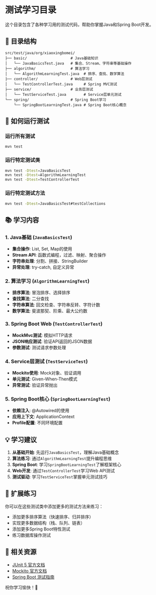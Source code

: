 # 测试学习目录

这个目录包含了各种学习用的测试代码，帮助你掌握Java和Spring Boot开发。

## 📁 目录结构

```
src/test/java/org/xiaoxingbomei/
├── basic/                    # Java基础知识
│   └── JavaBasicsTest.java   # 集合、Stream、字符串等基础操作
├── algorithm/                # 算法学习
│   └── AlgorithmLearningTest.java  # 排序、查找、数学算法
├── controller/               # Web层测试
│   └── TestControllerTest.java     # Spring MVC测试
├── service/                  # 业务层测试
│   └── TestServiceTest.java        # Service层单元测试
└── spring/                   # Spring Boot学习
    └── SpringBootLearningTest.java # Spring Boot核心概念
```

## 🚀 如何运行测试

### 运行所有测试
```bash
mvn test
```

### 运行特定测试类
```bash
mvn test -Dtest=JavaBasicsTest
mvn test -Dtest=AlgorithmLearningTest
mvn test -Dtest=TestControllerTest
```

### 运行特定测试方法
```bash
mvn test -Dtest=JavaBasicsTest#testCollections
```

## 📚 学习内容

### 1. Java基础 (`JavaBasicsTest`)
- **集合操作**: List, Set, Map的使用
- **Stream API**: 函数式编程，过滤、映射、聚合操作
- **字符串处理**: 分割、拼接、StringBuilder
- **异常处理**: try-catch, 自定义异常

### 2. 算法学习 (`AlgorithmLearningTest`)
- **排序算法**: 冒泡排序、选择排序
- **查找算法**: 二分查找
- **字符串算法**: 回文检查、字符串反转、字符计数
- **数学算法**: 斐波那契、阶乘、最大公约数

### 3. Spring Boot Web (`TestControllerTest`)
- **MockMvc测试**: 模拟HTTP请求
- **JSON响应测试**: 验证API返回的JSON数据
- **参数测试**: 测试请求参数处理

### 4. Service层测试 (`TestServiceTest`)
- **Mockito使用**: Mock对象、验证调用
- **单元测试**: Given-When-Then模式
- **异常测试**: 验证异常抛出

### 5. Spring Boot核心 (`SpringBootLearningTest`)
- **依赖注入**: @Autowired的使用
- **应用上下文**: ApplicationContext
- **Profile配置**: 不同环境配置

## 💡 学习建议

1. **从基础开始**: 先运行`JavaBasicsTest`，理解Java基础概念
2. **算法练习**: 通过`AlgorithmLearningTest`提升编程思维
3. **Spring Boot**: 学习`SpringBootLearningTest`了解框架核心
4. **Web开发**: 通过`TestControllerTest`学习Web API测试
5. **测试驱动**: 学习`TestServiceTest`掌握单元测试技巧

## 🔧 扩展练习

你可以在这些测试类中添加更多的测试方法来练习：

- 添加更多排序算法（快速排序、归并排序）
- 实现更多数据结构（栈、队列、链表）
- 添加更多Spring Boot特性测试
- 练习数据库操作测试

## 📖 相关资源

- [JUnit 5 官方文档](https://junit.org/junit5/docs/current/user-guide/)
- [Mockito 官方文档](https://javadoc.io/doc/org.mockito/mockito-core/latest/org/mockito/Mockito.html)
- [Spring Boot 测试指南](https://spring.io/guides/gs/testing-web/)

祝你学习愉快！🎉 